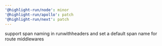 ```yaml
---
'@highlight-run/node': minor
'@highlight-run/apollo': patch
'@highlight-run/next': patch
---
```


support span naming in runwithheaders and set a default span name for route middlewares
